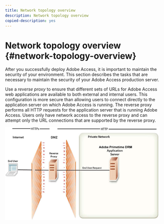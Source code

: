 ```yaml
---
title: Network topology overview
description: Network topology overview
copied-description: yes
---
```


# Network topology overview {#network-topology-overview}

After you successfully deploy Adobe Access, it is important to maintain the security of your environment. This section describes the tasks that are necessary to maintain the security of your Adobe Access production server.

Use a *reverse proxy* to ensure that different sets of URLs for Adobe Access web applications are available to both external and internal users. This configuration is more secure than allowing users to connect directly to the application server on which Adobe Access is running. The reverse proxy performs all HTTP requests for the application server that is running Adobe Access. Users only have network access to the reverse proxy and can attempt only the URL connections that are supported by the reverse proxy. 

<!--<a id="fig-frx-dcg-44"></a>-->

![](assets/AdobeAccess_4_SecureDeployment_web.png)

